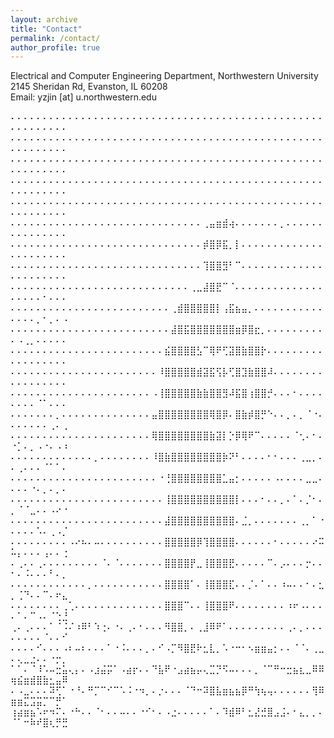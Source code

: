 ```yaml
---
layout: archive
title: "Contact"
permalink: /contact/
author_profile: true
---
```

Electrical and Computer Engineering Department, Northwestern University<br>
2145 Sheridan Rd, Evanston, IL 60208<br>
Email: yzjin [at] u.northwestern.edu

⠄⠄⠄⠄⠄⠄⠄⠄⠄⠄⠄⠄⠄⠄⠄⠄⠄⠄⠄⠄⠄⠄⠄⠄⠄⠄⠄⠄⠄⠄⠄⠄⠄⠄⠄⠄⠄⠄⠄⠄⠄⠄⠄⠄⠄⠄⠄⠄⠄⠄⠄⠄⠄⠄⠄⠄⠄⠄
⠄⠄⠄⠄⠄⠄⠄⠄⠄⠄⠄⠄⠄⠄⠄⠄⠄⠄⠄⠄⠄⠄⠄⠄⠄⠄⠄⠄⠄⠄⠄⠄⠄⠄⠄⠄⠄⠄⠄⠄⠄⠄⠄⠄⠄⠄⠄⠄⠄⠄⠄⠄⠄⠄⠄⠄⠄⠄
⠄⠄⠄⠄⠄⠄⠄⠄⠄⠄⠄⠄⠄⠄⠄⠄⠄⠄⠄⠄⠄⠄⠄⠄⠄⠄⠄⠄⠄⠄⠄⠄⠄⠄⠄⠄⠄⠄⠄⠄⠄⠄⠄⠄⠄⠄⠄⠄⠄⠄⠄⠄⠄⠄⠄⠄⠄⠄
⠄⠄⠄⠄⠄⠄⠄⠄⠄⠄⠄⠄⠄⠄⠄⠄⠄⠄⠄⠄⠄⠄⠄⠄⠄⠄⠄⠄⠄⠄⠄⠄⠄⠄⠄⠄⠄⠄⠄⠄⠄⠄⠄⠄⠄⠄⠄⠄⠄⠄⠄⠄⠄⠄⠄⠄⠄⠄
⠄⠄⠄⠄⠄⠄⠄⠄⠄⠄⠄⠄⠄⠄⠄⠄⠄⠄⠄⠄⠄⠄⠄⠄⠄⠄⠄⠄⠄⠄⠄⠄⠄⠄⠄⠄⠄⠄⠄⠄⠄⠄⠄⠄⠄⠄⠄⠄⠄⠄⠄⠄⠄⠄⠄⠄⠄⠄
⠄⠄⠄⠄⠄⠄⠄⠄⠄⠄⠄⠄⠄⠄⠄⠄⠄⠄⠄⠄⠄⠄⠄⠄⠄⠄⠄⠄⠄⠄⢀⣤⣶⣾⢴⠄⠄⠄⠄⠄⠄⠄⡀⠄⠄⠄⠄⠄⠄⠄⠄⠄⠄⠄⠄⠄⠄⠄
⠄⠄⠄⠄⠄⠄⠄⠄⠄⠄⠄⠄⠄⠄⠄⠄⠄⠄⠄⠄⠄⠄⠄⠄⠄⠄⠄⠄⠄⠄⡾⣿⡿⣯⡀⡇⠄⠄⠄⠄⠄⠄⠄⠄⠄⠄⠄⠄⠄⠄⠄⠄⠄⠄⠄⠄⠄⠄
⠄⠄⠄⠄⠄⠄⠄⠄⠄⠄⠄⠄⠄⠄⠄⠄⠄⠄⠄⠄⠄⠄⠄⠄⠄⠄⠄⠄⠄⠄⢹⣿⣿⣻⠃⠉⠄⠄⠄⠄⠄⠄⠄⠄⠄⠄⠄⠄⠄⠄⠄⠄⠄⠄⠄⠄⠄⠄
⠄⠄⠄⠄⠄⠄⠄⠄⠄⠄⠄⠄⠄⠄⠄⠄⠄⠄⠄⠄⠄⠄⠄⠄⠄⠄⠄⠄⢀⣀⣼⣿⣟⠉⠈⠄⠄⠄⠄⠄⠄⠄⠄⠄⠄⠄⠄⠄⠄⠄⠄⠄⠄⠄⠂⠄⠄⠄
⠄⠄⠄⠄⠄⠄⠄⠄⠄⠄⠄⠄⠄⠄⠄⠄⠄⠄⠄⠄⠄⠄⠄⠄⠄⢀⣾⣿⣿⣿⣿⣿⡇⢠⣯⣦⣤⡀⠄⠄⠄⠄⠄⠄⠄⠄⠄⠄⠄⠄⠄⠄⠄⡀⠂⡀⠄⠠
⠄⠄⠄⠄⠄⠄⠄⠄⠄⠄⠄⠄⠄⠄⠄⠄⠄⠄⠄⠄⠄⠄⠄⠄⠄⣼⣿⣯⣿⣿⣿⣿⣿⣿⣿⣶⡿⣿⣖⡀⠄⠄⠄⠄⠄⠄⠄⠄⠄⠄⠠⢀⡀⠄⠄⠄⠄⠄
⠄⠄⠄⠄⠄⠄⠄⠄⠄⠄⠄⠄⠄⠄⠄⠄⠄⠄⠄⠄⠄⠄⠄⠄⣮⣿⣿⣿⣿⣣⠉⢿⠟⢋⣽⣿⣷⣿⣿⡗⠄⠄⠄⠄⠄⠄⠄⠄⠄⠄⠄⠄⠄⠄⠄⠄⠄⠄
⠄⠄⠄⠄⠄⠄⠄⠄⠄⠄⠄⠄⠄⠄⠄⠄⠄⠄⠄⠄⠄⠄⠄⠸⣿⣿⣿⣿⣿⣾⣽⣯⢫⡧⢋⣿⣹⣷⣿⣿⠼⠄⠄⠄⠄⠄⠄⠄⠄⠄⠄⠄⠄⠄⠄⠄⠄⠄
⠄⠄⠄⠄⠄⠄⠄⠄⠄⠄⠄⠄⠄⠄⠄⠄⠄⠄⠄⠄⠄⠄⠠⢸⣿⣿⣿⣿⣿⣷⣷⣿⣿⣻⠼⣯⣿⢰⣿⣿⡚⠄⠄⠄⠂⠄⠄⠄⠄⠄⠄⠄⠄⠈⠁⠄⠄⠄
⠄⠄⠄⠄⠄⠄⠄⡀⠄⠄⠄⠄⠄⠄⠄⠄⠄⠄⠄⠄⠄⠄⣤⣿⣿⣿⣿⣿⣿⣿⣿⢿⣿⡿⠄⣿⣷⡾⣿⡛⠑⠄⠄⡀⠄⡀⠈⠐⠄⠄⠄⠄⠄⠄⠄⢀⠄⢀
⠄⠄⠄⠄⠄⠄⠄⠄⠄⠄⠄⠄⠄⠄⠄⠄⠄⠄⠄⠄⠄⠄⢿⣿⣿⣿⣿⣿⣿⣿⣿⣷⣽⡇⡑⡿⢿⠟⠉⠄⠄⠄⠄⠄⠈⢂⠄⠂⠄⠐⡁⠄⡀⠠⠐⠄⠠⠰
⠄⠄⠄⠄⠄⠄⠄⠄⠄⠄⠄⠄⠄⡀⠄⠄⠄⠄⠄⠄⠄⠄⠸⣿⣷⣿⣿⣿⣿⣿⣿⣿⣿⡷⠝⠃⠄⠄⠄⠄⠂⠂⠄⠄⠄⢀⣀⡀⠄⠄⢀⠄⠄⠄⠈⠁⠁⠄
⠄⠄⠄⠄⠄⠄⠄⠄⠄⠄⠄⠄⠄⠄⠄⠄⠄⠄⠄⠄⠄⠄⠄⠐⢘⣿⣿⣿⣿⣿⣿⣿⣿⣁⣤⡂⠄⠄⠄⠄⠄⠠⠄⠄⠄⠄⣀⣀⠄⠄⠄⠄⠐⠄⡀⠄⡀⠄
⠄⠄⠄⠄⠄⠄⠄⠄⠄⠄⠄⠄⠄⠄⠄⠄⠄⠄⠄⠄⠄⠄⠄⠄⢸⣿⣿⣿⣿⣿⣿⣿⣿⣿⣿⡇⠄⠄⠄⠂⠄⠄⡀⠄⠁⠄⡈⠂⠄⡀⠈⠈⣀⠄⠄⠠⠔⠐
⠄⠄⠄⠄⠄⠄⠄⠄⠄⠄⠄⠄⠄⠄⠄⠄⠄⠄⠄⠄⠄⠄⠄⠄⣼⣿⣿⣿⣿⣿⣿⣿⣿⣿⣿⠄⣈⡀⠄⠄⠄⠄⠄⠄⠄⢀⡀⠁⠐⠄⠄⠄⠄⠡⠄⢀⠠⡈
⠄⠄⠄⠄⠄⠄⠄⠄⠄⠠⠔⠦⠄⠤⠄⠄⠄⠄⠄⠄⠄⠄⠄⠄⣿⣿⣿⣿⣿⡿⢹⣿⣿⣿⣿⠄⠄⠄⠄⠄⠄⠂⠄⠄⠄⠄⠄⠔⠭⠥⡄⠄⠄⠄⢠⠄⠄⢐
⠄⢀⠄⠄⢀⠄⠄⠄⠄⠄⠄⠄⠄⠄⠈⠄⠈⠄⠄⠄⠄⠄⠄⠄⣿⣿⣿⣿⡟⣀⢸⣿⣿⣿⣟⠄⠄⠄⠄⠄⠉⠄⡠⠄⠄⠄⡒⠄⠄⠂⠄⠨⠄⠄⠄⠃⠄⡀
⠄⠄⠄⠄⠄⠄⠄⠄⠄⠄⠄⠄⡀⠄⠄⠄⠄⠄⠄⠄⠄⠄⠄⠄⣿⣿⣿⣿⠁⠄⢸⣿⣿⣿⣏⠄⠄⡈⠄⠁⠄⠄⠰⠤⠄⠄⠂⠄⣂⡀⢈⠙⠄⠄⠉⠄⠖⣄
⠄⠄⠄⠄⠄⠄⠄⠄⢀⢁⠄⠄⠄⠄⠄⠄⠄⠄⠄⠄⠄⠄⠄⠄⣿⣿⣿⠉⠄⠄⢸⣿⣿⣿⠟⠄⠄⠄⠄⠄⠄⠄⠄⠰⠖⠠⠄⠄⠄⠄⠁⠄⠉⠠⠄⠈⢑⣘
⢀⠄⢀⠄⠄⠄⠁⠈⠨⠌⠰⠿⠃⠱⢐⠄⠐⠄⢀⠄⠂⠄⠄⠄⠻⣿⣿⡀⠄⢀⣸⠿⠟⠁⠄⠄⠄⠄⠄⠄⠄⠄⠄⢀⠄⡀⠄⠄⠄⠄⠄⠄⠄⠄⠈⠄⠄⠊
⠄⠄⠄⠄⠊⠄⠄⠄⠠⠆⠤⠆⠄⠄⠄⠁⠐⠨⠄⠄⠄⡀⠄⠊⠠⡉⠻⣿⣟⠗⣂⣇⡀⠡⠐⠒⠂⠢⣶⣶⣤⡂⠄⠄⠈⠈⠄⢀⣀⠄⢄⣀⣐⠄⠄⠐⡒⡀
⠁⠁⠄⠈⠸⠡⠤⣒⣥⢄⡄⠄⠠⣰⣬⡭⠁⠠⣴⡖⠄⠄⠙⣧⠟⠐⣠⣴⣦⡤⢄⣉⡙⠫⠤⠄⠄⠄⡀⠈⠉⠛⠒⣒⣦⣆⣀⠿⠿⢶⣮⣶⣾⣿⣷⣂⣤⠿
⠄⠠⣀⠄⠄⠄⠽⢋⠁⠐⠘⠄⠛⡉⠉⠊⠉⠡⠨⠐⠲⡀⠄⡐⠄⠄⠄⠈⠙⠒⠽⣿⣧⣶⣦⣦⡿⠛⢳⢦⢤⠄⠄⠄⠄⠄⠄⢻⠿⣶⣶⣍⣩⣭⡉⠉⡛⠁
⢰⣴⣶⣦⠡⠖⠲⠍⠄⠐⠓⠄⠄⠈⠂⠄⠄⠤⠄⠄⠐⠊⠂⠄⠠⣐⠄⠄⠄⠄⠄⠁⠄⠹⣾⠿⠃⣂⣜⣚⣿⣠⣨⠄⠂⣄⡀⡀⠄⠈⠁⠒⠷⠞⣿⢆⡛⣛
